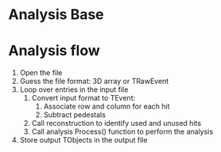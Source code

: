 # Analysis Base

# Analysis flow

1. Open the file
2. Guess the file format: 3D array or TRawEvent
3. Loop over entries in the input file
    1. Convert input format to TEvent:
       1. Associate row and column for each hit 
       2. Subtract pedestals
    3. Call reconstruction to identify used and unused hits
    4. Call analysis Process() function to perform the analysis
4. Store output TObjects in the output file